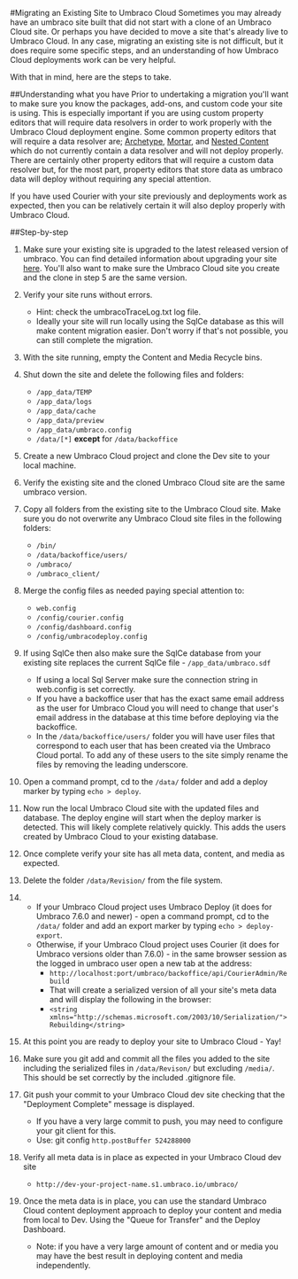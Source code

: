 #Migrating an Existing Site to Umbraco Cloud
Sometimes you may already have an umbraco site built that did not start with a clone of an Umbraco Cloud site. Or perhaps you have decided to move a site that's already live to Umbraco Cloud. In any case, migrating an existing site is not difficult, but it does require some specific steps, and an understanding of how Umbraco Cloud deployments work can be very helpful.

With that in mind, here are the steps to take.

##Understanding what you have
Prior to undertaking a migration you'll want to make sure you know the packages, add-ons, and custom code your site is using.  This is especially important if you are using custom property editors that will require data resolvers in order to work properly with the Umbraco Cloud deployment engine. Some common property editors that will require a data resolver are; [Archetype](https://github.com/leekelleher/Archetype.Courier), [Mortar](https://github.com/leekelleher/umbraco-mortar/tree/develop/Src/Our.Umbraco.Mortar.Courier), and [Nested Content](https://github.com/leekelleher/umbraco-nested-content) which do not currently contain a data resolver and will not deploy properly. There are certainly other property editors that will require a custom data resolver but, for the most part, property editors that store data as umbraco data will deploy without requiring any special attention.

If you have used Courier with your site previously and deployments work as expected, then you can be relatively certain it will also deploy properly with Umbraco Cloud.

##Step-by-step
1. Make sure your existing site is upgraded to the latest released version of umbraco. You can find detailed information about upgrading your site [here](https://our.umbraco.org/documentation/Getting-Started/Setup/Upgrading/). You'll also want to make sure the Umbraco Cloud site you create and the clone in step 5 are the same version.
2. Verify your site runs without errors.  
    * Hint: check the umbracoTraceLog.txt log file.
    * Ideally your site will run locally using the SqlCe database as this will make content migration easier. Don't worry if that's not possible, you can still complete the migration.
3. With the site running, empty the Content and Media Recycle bins.
4. Shut down the site and delete the following files and folders:
    * `/app_data/TEMP`
    * `/app_data/logs`
    * `/app_data/cache`
    * `/app_data/preview`
    * `/app_data/umbraco.config`
    * `/data/[*]` **except** for `/data/backoffice`
5. Create a new Umbraco Cloud project and clone the Dev site to your local machine.
6. Verify the existing site and the cloned Umbraco Cloud site are the same umbraco version.
7. Copy all folders from the existing site to the Umbraco Cloud site. Make sure you do not overwrite any Umbraco Cloud site files in the following folders:
    * `/bin/`
    * `/data/backoffice/users/`
    * `/umbraco/`
    * `/umbraco_client/`
8. Merge the config files as needed paying special attention to:
    * `web.config`
    * `/config/courier.config`
    * `/config/dashboard.config`
    * `/config/umbracodeploy.config`
9. If using SqlCe then also make sure the SqlCe database from your existing site replaces the current SqlCe file - `/app_data/umbraco.sdf`
    * If using a local Sql Server make sure the connection string in web.config is set correctly.
    * If you have a backoffice user that has the exact same email address as the user for Umbraco Cloud you will need to change that user's email address in the database at this time before deploying via the backoffice.
    * In the `/data/backoffice/users/` folder you will have user files that correspond to each user that has been created via the Umbraco Cloud portal.  To add any of these users to the site simply rename the files by removing the leading underscore.
10. Open a command prompt, cd to the `/data/` folder and add a deploy marker by typing `echo > deploy`.
11. Now run the local Umbraco Cloud site with the updated files and database. The deploy engine will start when the deploy marker is detected.  This will likely complete relatively quickly. This  adds the users created by Umbraco Cloud to your existing database.
12. Once complete verify your site has all meta data, content, and media as expected.
13. Delete the folder `/data/Revision/` from the file system.  
14. * If your Umbraco Cloud project uses Umbraco Deploy (it does for Umbraco 7.6.0 and newer) - open a command prompt, cd to the `/data/` folder and add an export marker by typing `echo > deploy-export`.
    * Otherwise, if your Umbraco Cloud project uses Courier (it does for Umbraco versions older than 7.6.0) - in the same browser session as the logged in umbraco user open a new tab at the address:  
        * `http://localhost:port/umbraco/backoffice/api/CourierAdmin/Rebuild`
        * That will create a serialized version of all your site's meta data and will display the following in the browser:
        * `<string xmlns="http://schemas.microsoft.com/2003/10/Serialization/">Rebuilding</string>`
15. At this point you are ready to deploy your site to Umbraco Cloud - Yay!
16. Make sure you git add and commit all the files you added to the site including the serialized files in `/data/Revison/` but excluding `/media/`.  This should be set correctly by the included .gitignore file.
17. Git push your commit to your Umbraco Cloud dev site checking that the "Deployment Complete" message is displayed.
    * If you have a very large commit to push, you may need to configure your git client for this.  
    * Use: git config `http.postBuffer 524288000`
18. Verify all meta data is in place as expected in your Umbraco Cloud dev site
    * `http://dev-your-project-name.s1.umbraco.io/umbraco/`
19. Once the meta data is in place, you can use the standard Umbraco Cloud content deployment approach to deploy your content and media from local to Dev.  Using the "Queue for Transfer" and the Deploy Dashboard.

    * Note: if you have a very large amount of content and or media you may have the best result in deploying content and media independently.
